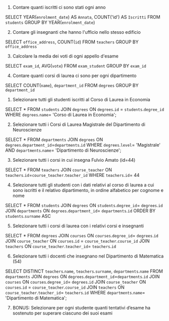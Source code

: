 1. Contare quanti iscritti ci sono stati ogni anno

SELECT YEAR(`enrolment_date`) AS `Annata`, COUNT('id') AS `Iscritti`
FROM `students` 
GROUP BY YEAR(`enrolment_date`)

2. Contare gli insegnanti che hanno l'ufficio nello stesso edificio

SELECT `office_address`, COUNT(`id`)
FROM `teachers` 
GROUP BY `office_address`

3. Calcolare la media dei voti di ogni appello d'esame

SELECT `exam_id`, AVG(`vote`)
FROM `exam_student`
GROUP BY `exam_id`

4. Contare quanti corsi di laurea ci sono per ogni dipartimento

SELECT COUNT(`name`), `department_id` 
FROM `degrees` 
GROUP BY `department_id`


<!-- -------------------------------------- -->

1. Selezionare tutti gli studenti iscritti al Corso di Laurea in Economia

SELECT * 
FROM `students`
JOIN `degrees` ON `degrees`.`id` = `students`.`degree_id`
WHERE `degrees`.`name`= 'Corso di Laurea in Economia';

2. Selezionare tutti i Corsi di Laurea Magistrale del Dipartimento di Neuroscienze

SELECT *
FROM `departments` 
JOIN `degrees` ON `degrees`.`department_id`=`departments`.`id`
WHERE `degrees`.`level`= 'Magistrale' AND `departments`.`name`= 'Dipartimento di Neuroscienze';

3. Selezionare tutti i corsi in cui insegna Fulvio Amato (id=44)

SELECT * 
FROM `teachers` 
JOIN `course_teacher` ON `teachers`.`id`=`course_teacher`.`teacher_id`
WHERE `teachers`.`id`= 44

4. Selezionare tutti gli studenti con i dati relativi al corso di laurea a cui sono iscritti e il
relativo dipartimento, in ordine alfabetico per cognome e nome

SELECT * 
FROM `students`
JOIN `degrees` ON `students`.`degree_id`= `degrees`.`id`
JOIN `departments` ON `degrees`.`department_id`= `departments`.`id`
ORDER BY `students`.`surname` ASC

5. Selezionare tutti i corsi di laurea con i relativi corsi e insegnanti

SELECT * 
FROM `degrees`
JOIN `courses` ON `courses`.`degree_id`= `degrees`.`id`
JOIN `course_teacher` ON `courses`.`id` = `course_teacher`.`course_id`
JOIN `teachers` ON `course_teacher`.`teacher_id`= `teachers`.`id`

6. Selezionare tutti i docenti che insegnano nel Dipartimento di Matematica (54)

SELECT DISTINCT `teachers`.`name`, `teachers`.`surname`, `departments`.`name`
FROM `departments` 
JOIN `degrees` ON `degrees`.`department_id`=`departments`.`id`
JOIN `courses` ON `courses`.`degree_id`= `degrees`.`id`
JOIN `course_teacher` ON `courses`.`id` = `course_teacher`.`course_id`
JOIN `teachers` ON `course_teacher`.`teacher_id`= `teachers`.`id`
WHERE `departments`.`name`= 'Dipartimento di Matematica';

7. BONUS: Selezionare per ogni studente quanti tentativi d’esame ha sostenuto per
superare ciascuno dei suoi esami

